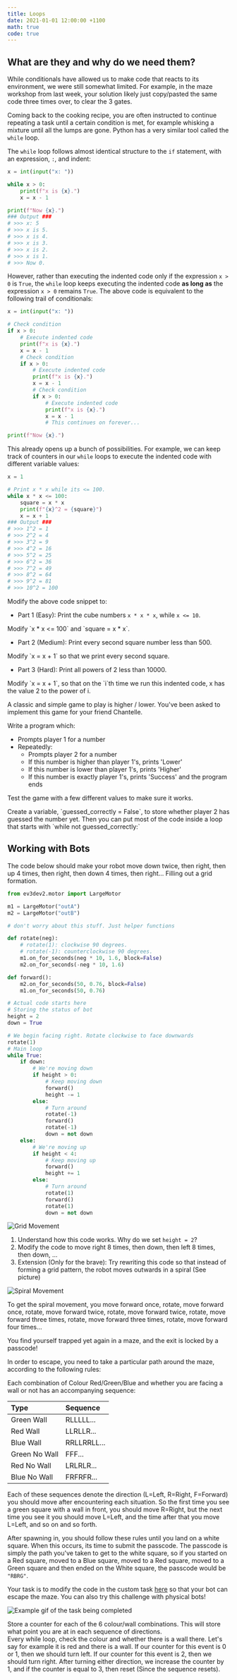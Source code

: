 ```yaml
---
title: Loops
date: 2021-01-01 12:00:00 +1100
math: true
code: true
---
```


## What are they and why do we need them?

While conditionals have allowed us to make code that reacts to its environment, we were still somewhat limited. For example, in the maze workshop from last week, your solution likely just copy/pasted the same code three times over, to clear the 3 gates.

Coming back to the cooking recipe, you are often instructed to continue repeating a task until a certain condition is met, for example whisking a mixture until all the lumps are gone. Python has a very similar tool called the `while` loop.

The `while` loop follows almost identical structure to the `if` statement, with an expression, `:`, and indent:

```python
x = int(input("x: "))

while x > 0:
    print(f"x is {x}.")
    x = x - 1

print(f"Now {x}.")
### Output ###
# >>> x: 5
# >>> x is 5.
# >>> x is 4.
# >>> x is 3.
# >>> x is 2.
# >>> x is 1.
# >>> Now 0.
```

However, rather than executing the indented code only if the expression `x > 0` is `True`, the `while` loop keeps executing the indented code **as long as** the expression `x > 0` remains `True`. The above code is equivalent to the following trail of conditionals:

```python
x = int(input("x: "))

# Check condition
if x > 0:
    # Execute indented code
    print(f"x is {x}.")
    x = x - 1
    # Check condition
    if x > 0:
        # Execute indented code
        print(f"x is {x}.")
        x = x - 1
        # Check condition
        if x > 0:
            # Execute indented code
            print(f"x is {x}.")
            x = x - 1
            # This continues on forever...

print(f"Now {x}.")
```

This already opens up a bunch of possibilities. For example, we can keep track of counters in our `while` loops to execute the indented code with different variable values:

```python
x = 1

# Print x * x while its <= 100.
while x * x <= 100:
    square = x * x
    print(f"{x}^2 = {square}")
    x = x + 1
### Output ###
# >>> 1^2 = 1
# >>> 2^2 = 4
# >>> 3^2 = 9
# >>> 4^2 = 16
# >>> 5^2 = 25
# >>> 6^2 = 36
# >>> 7^2 = 49
# >>> 8^2 = 64
# >>> 9^2 = 81
# >>> 10^2 = 100
```

<div class="puzzle" markdown="1" title="Different Numbers">

Modify the above code snippet to:

* Part 1 (Easy): Print the cube numbers `x * x * x`, while `x <= 10`.

<div>
<div class="hint" key="different-num-1" title="Hint" markdown="1">
Modify `x * x <= 100` and `square = x * x`.
</div>
</div>

* Part 2 (Medium): Print every second square number less than 500.

<div>
<div class="hint" key="different-num-2" title="Hint" markdown="1">
Modify `x = x + 1` so that we print every second square.
</div>
</div>

* Part 3 (Hard): Print all powers of 2 less than 10000.

<div>
<div class="hint" key="different-num-3" title="Hint" markdown="1">
Modify `x = x + 1`, so that on the `i`th time we run this indented code, x has the value 2 to the power of i.
</div>
</div>

</div>

<div class="puzzle" markdown="1" title="Higher / Lower">

A classic and simple game to play is higher / lower. You've been asked to implement this game for your friend Chantelle.

Write a program which:

* Prompts player 1 for a number
* Repeatedly:
    * Prompts player 2 for a number
    * If this number is higher than player 1's, prints 'Lower'
    * If this number is lower than player 1's, prints 'Higher'
    * If this number is exactly player 1's, prints 'Success' and the program ends

Test the game with a few different values to make sure it works.

<div class="hint" key="higher-lower" title="Hint" markdown="1">
Create a variable, `guessed_correctly = False`, to store whether player 2 has guessed the number yet. Then you can put most of the code inside a loop that starts with `while not guessed_correctly:`
</div>

</div>

## Working with Bots

<div class="puzzle" markdown="1" title="Spiral Patterns">

The code below should make your robot move down twice, then right, then up 4 times, then right, then down 4 times, then right... Filling out a grid formation.

```python
from ev3dev2.motor import LargeMotor

m1 = LargeMotor("outA")
m2 = LargeMotor("outB")

# don't worry about this stuff. Just helper functions

def rotate(neg):
    # rotate(1): clockwise 90 degrees.
    # rotate(-1): counterclockwise 90 degrees.
    m1.on_for_seconds(neg * 10, 1.6, block=False)
    m2.on_for_seconds(-neg * 10, 1.6)

def forward():
    m2.on_for_seconds(50, 0.76, block=False)
    m1.on_for_seconds(50, 0.76)

# Actual code starts here
# Storing the status of bot
height = 2
down = True

# We begin facing right. Rotate clockwise to face downwards
rotate(1)
# Main loop
while True:
    if down:
        # We're moving down
        if height > 0:
            # Keep moving down
            forward()
            height -= 1
        else:
            # Turn around
            rotate(-1)
            forward()
            rotate(-1)
            down = not down
    else:
        # We're moving up
        if height < 4:
            # Keep moving up
            forward()
            height += 1
        else:
            # Turn around
            rotate(1)
            forward()
            rotate(1)
            down = not down
```

![Grid Movement](/assets/img/grid_movement.gif)

1. Understand how this code works. Why do we set `height = 2`?
2. Modify the code to move right 8 times, then down, then left 8 times, then down, ...
3. Extension (Only for the brave): Try rewriting this code so that instead of forming a grid pattern, the robot moves outwards in a spiral (See picture)

![Spiral Movement](/assets/img/spiral_movement.gif)

<div class="hint" key="spiral" title="Hint">To get the spiral movement, you move forward once, rotate, move forward once, rotate, move forward twice, rotate, move forward twice, rotate, move forward three times, rotate, move forward three times, rotate, move forward four times...</div>

</div>

<div class="project" markdown="1" title="Memory Maze">

You find yourself trapped yet again in a maze, and the exit is locked by a passcode!

In order to escape, you need to take a particular path around the maze, according to the following rules:

Each combination of Colour Red/Green/Blue and whether you are facing a wall or not has an accompanying sequence:

| Type          | Sequence    |
| :------------ | :---------- |
| Green Wall    | RLLLLL...   |
| Red Wall      | LLRLLR...   |
| Blue Wall     | RRLLRRLL... |
| Green No Wall | FFF...      |
| Red No Wall   | LRLRLR...   |
| Blue No Wall  | FRFRFR...   |

Each of these sequences denote the direction (L=Left, R=Right, F=Forward) you should move after encountering each situation. So the first time you see a green square with a wall in front, you should move R=Right, but the next time you see it you should move L=Left, and the time after that you move L=Left, and so on and so forth.

After spawning in, you should follow these rules until you land on a white square. When this occurs, its time to submit the passcode. The passcode is simply the path you've taken to get to the white square, so if you started on a Red square, moved to a Blue square, moved to a Red square, moved to a Green square and then ended on the White square, the passcode would be `"RBRG"`.

Your task is to modify the code in the custom task [here](ev3simc://drive.google.com/uc?export=download&id=1NJt24aqU_PByQMtHK6kR3tkCZE3NUPjO) so that your bot can escape the maze. You can also try this challenge with physical bots!

![Example gif of the task being completed](/assets/img/mazeTask2.gif)

<div>

<div class="hint" key="project-1" title="Hint 1">Store a counter for each of the 6 colour/wall combinations. This will store what point you are at in each sequence of directions.</div>

<div class="hint" key="project-2" title="Hint 2">Every while loop, check the colour and whether there is a wall there. Let's say for example it is red and there is a wall. If our counter for this event is 0 or 1, then we should turn left. If our counter for this event is 2, then we should turn right. After turning either direction, we increase the counter by 1, and if the counter is equal to 3, then reset (Since the sequence resets).</div>

</div>

</div>
